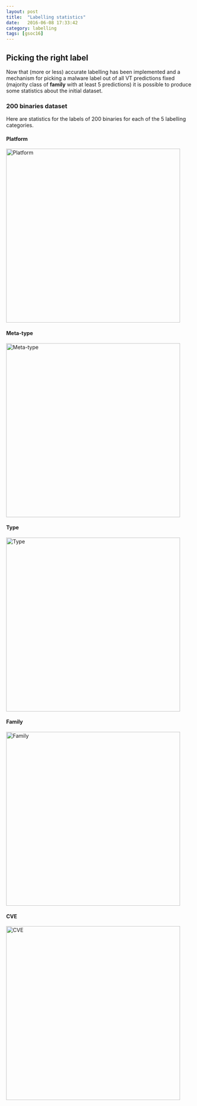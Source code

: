 ```yaml
---
layout: post
title:  "Labelling statistics"
date:   2016-06-08 17:33:42
category: labelling
tags: [gsoc16]
---
```


## Picking the right label ##
Now that (more or less) accurate labelling has been implemented and a mechanism for picking a malware label out of all VT predictions fixed (majority class of **family** with at least 5 predictions) it is possible to produce some statistics about the initial dataset.<!--more-->

<h3>200 binaries dataset</h3>
Here are statistics for the labels of 200 binaries for each of the 5 labelling categories.
<h4>Platform</h4>
<a href="{{ site.baseurl }}/img/labelling/platform.png"><img src="{{ site.baseurl }}/img/labelling/platform.png" alt="Platform" style="width: 470px; display: block;"/></a>
<h4>Meta-type</h4>
<a href="{{ site.baseurl }}/img/labelling/metatype.png"><img src="{{ site.baseurl }}/img/labelling/metatype.png" alt="Meta-type" style="width: 470px; display: block;"/></a>
<h4>Type</h4>
<a href="{{ site.baseurl }}/img/labelling/type.png"><img src="{{ site.baseurl }}/img/labelling/type.png" alt="Type" style="width: 470px; display: block;"/></a>
<h4>Family</h4>
<a href="{{ site.baseurl }}/img/labelling/family.png"><img src="{{ site.baseurl }}/img/labelling/family.png" alt="Family" style="width: 470px; display: block;"/></a>
<h4>CVE</h4>
<a href="{{ site.baseurl }}/img/labelling/cve.png"><img src="{{ site.baseurl }}/img/labelling/cve.png" alt="CVE" style="width: 470px; display: block;"/></a>
